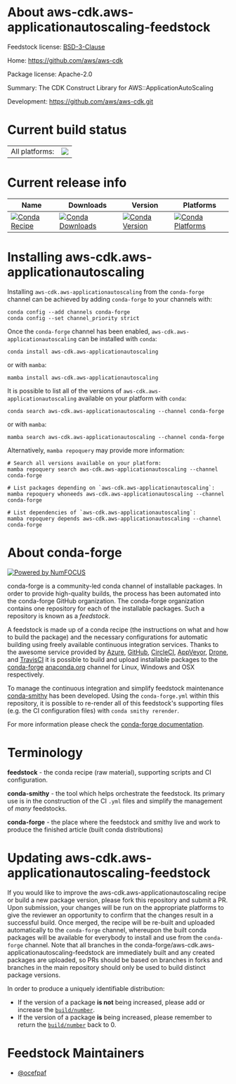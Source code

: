 About aws-cdk.aws-applicationautoscaling-feedstock
==================================================

Feedstock license: [BSD-3-Clause](https://github.com/conda-forge/aws-cdk.aws-applicationautoscaling-feedstock/blob/main/LICENSE.txt)

Home: https://github.com/aws/aws-cdk

Package license: Apache-2.0

Summary: The CDK Construct Library for AWS::ApplicationAutoScaling

Development: https://github.com/aws/aws-cdk.git

Current build status
====================


<table><tr><td>All platforms:</td>
    <td>
      <a href="https://dev.azure.com/conda-forge/feedstock-builds/_build/latest?definitionId=19909&branchName=main">
        <img src="https://dev.azure.com/conda-forge/feedstock-builds/_apis/build/status/aws-cdk.aws-applicationautoscaling-feedstock?branchName=main">
      </a>
    </td>
  </tr>
</table>

Current release info
====================

| Name | Downloads | Version | Platforms |
| --- | --- | --- | --- |
| [![Conda Recipe](https://img.shields.io/badge/recipe-aws--cdk.aws--applicationautoscaling-green.svg)](https://anaconda.org/conda-forge/aws-cdk.aws-applicationautoscaling) | [![Conda Downloads](https://img.shields.io/conda/dn/conda-forge/aws-cdk.aws-applicationautoscaling.svg)](https://anaconda.org/conda-forge/aws-cdk.aws-applicationautoscaling) | [![Conda Version](https://img.shields.io/conda/vn/conda-forge/aws-cdk.aws-applicationautoscaling.svg)](https://anaconda.org/conda-forge/aws-cdk.aws-applicationautoscaling) | [![Conda Platforms](https://img.shields.io/conda/pn/conda-forge/aws-cdk.aws-applicationautoscaling.svg)](https://anaconda.org/conda-forge/aws-cdk.aws-applicationautoscaling) |

Installing aws-cdk.aws-applicationautoscaling
=============================================

Installing `aws-cdk.aws-applicationautoscaling` from the `conda-forge` channel can be achieved by adding `conda-forge` to your channels with:

```
conda config --add channels conda-forge
conda config --set channel_priority strict
```

Once the `conda-forge` channel has been enabled, `aws-cdk.aws-applicationautoscaling` can be installed with `conda`:

```
conda install aws-cdk.aws-applicationautoscaling
```

or with `mamba`:

```
mamba install aws-cdk.aws-applicationautoscaling
```

It is possible to list all of the versions of `aws-cdk.aws-applicationautoscaling` available on your platform with `conda`:

```
conda search aws-cdk.aws-applicationautoscaling --channel conda-forge
```

or with `mamba`:

```
mamba search aws-cdk.aws-applicationautoscaling --channel conda-forge
```

Alternatively, `mamba repoquery` may provide more information:

```
# Search all versions available on your platform:
mamba repoquery search aws-cdk.aws-applicationautoscaling --channel conda-forge

# List packages depending on `aws-cdk.aws-applicationautoscaling`:
mamba repoquery whoneeds aws-cdk.aws-applicationautoscaling --channel conda-forge

# List dependencies of `aws-cdk.aws-applicationautoscaling`:
mamba repoquery depends aws-cdk.aws-applicationautoscaling --channel conda-forge
```


About conda-forge
=================

[![Powered by
NumFOCUS](https://img.shields.io/badge/powered%20by-NumFOCUS-orange.svg?style=flat&colorA=E1523D&colorB=007D8A)](https://numfocus.org)

conda-forge is a community-led conda channel of installable packages.
In order to provide high-quality builds, the process has been automated into the
conda-forge GitHub organization. The conda-forge organization contains one repository
for each of the installable packages. Such a repository is known as a *feedstock*.

A feedstock is made up of a conda recipe (the instructions on what and how to build
the package) and the necessary configurations for automatic building using freely
available continuous integration services. Thanks to the awesome service provided by
[Azure](https://azure.microsoft.com/en-us/services/devops/), [GitHub](https://github.com/),
[CircleCI](https://circleci.com/), [AppVeyor](https://www.appveyor.com/),
[Drone](https://cloud.drone.io/welcome), and [TravisCI](https://travis-ci.com/)
it is possible to build and upload installable packages to the
[conda-forge](https://anaconda.org/conda-forge) [anaconda.org](https://anaconda.org/)
channel for Linux, Windows and OSX respectively.

To manage the continuous integration and simplify feedstock maintenance
[conda-smithy](https://github.com/conda-forge/conda-smithy) has been developed.
Using the ``conda-forge.yml`` within this repository, it is possible to re-render all of
this feedstock's supporting files (e.g. the CI configuration files) with ``conda smithy rerender``.

For more information please check the [conda-forge documentation](https://conda-forge.org/docs/).

Terminology
===========

**feedstock** - the conda recipe (raw material), supporting scripts and CI configuration.

**conda-smithy** - the tool which helps orchestrate the feedstock.
                   Its primary use is in the construction of the CI ``.yml`` files
                   and simplify the management of *many* feedstocks.

**conda-forge** - the place where the feedstock and smithy live and work to
                  produce the finished article (built conda distributions)


Updating aws-cdk.aws-applicationautoscaling-feedstock
=====================================================

If you would like to improve the aws-cdk.aws-applicationautoscaling recipe or build a new
package version, please fork this repository and submit a PR. Upon submission,
your changes will be run on the appropriate platforms to give the reviewer an
opportunity to confirm that the changes result in a successful build. Once
merged, the recipe will be re-built and uploaded automatically to the
`conda-forge` channel, whereupon the built conda packages will be available for
everybody to install and use from the `conda-forge` channel.
Note that all branches in the conda-forge/aws-cdk.aws-applicationautoscaling-feedstock are
immediately built and any created packages are uploaded, so PRs should be based
on branches in forks and branches in the main repository should only be used to
build distinct package versions.

In order to produce a uniquely identifiable distribution:
 * If the version of a package **is not** being increased, please add or increase
   the [``build/number``](https://docs.conda.io/projects/conda-build/en/latest/resources/define-metadata.html#build-number-and-string).
 * If the version of a package **is** being increased, please remember to return
   the [``build/number``](https://docs.conda.io/projects/conda-build/en/latest/resources/define-metadata.html#build-number-and-string)
   back to 0.

Feedstock Maintainers
=====================

* [@ocefpaf](https://github.com/ocefpaf/)

